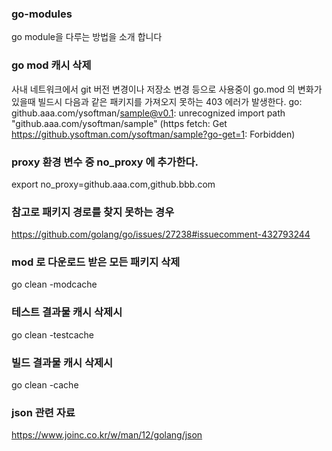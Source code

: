### go-modules
go module을 다루는 방법을 소개 합니다

### go mod 캐시 삭제
사내 네트워크에서
git 버전 변경이나 저장소 변경 등으로 사용중이 go.mod 의 변화가 있을때
빌드시 다음과 같은 패키지를 가져오지 못하는 403 에러가 발생한다.
go: github.aaa.com/ysoftman/sample@v0.1: unrecognized import path "github.aaa.com/ysoftman/sample" (https fetch: Get https://github.ysoftman.com/ysoftman/sample?go-get=1: Forbidden)

### proxy 환경 변수 중 no_proxy 에 추가한다.
export no_proxy=github.aaa.com,github.bbb.com

### 참고로 패키지 경로를 찾지 못하는 경우
https://github.com/golang/go/issues/27238#issuecomment-432793244
### mod 로 다운로드 받은 모든 패키지 삭제
go clean -modcache

### 테스트 결과물 캐시 삭제시
go clean -testcache

### 빌드 결과물 캐시 삭제시
go clean -cache

### json 관련 자료 
https://www.joinc.co.kr/w/man/12/golang/json
